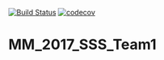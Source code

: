 [![Build Status](https://travis-ci.org/MolSSI-SSS/MM_2017_SSS_Team1.svg?branch=master)](https://travis-ci.org/MolSSI-SSS/MM_2017_SSS_Team1)
[![codecov](https://codecov.io/gh/MolSSI-SSS/MM_2017_SSS_Team1/branch/master/graph/badge.svg)](https://codecov.io/gh/MolSSI-SSS/MM_2017_SSS_Team1)
# MM_2017_SSS_Team1
